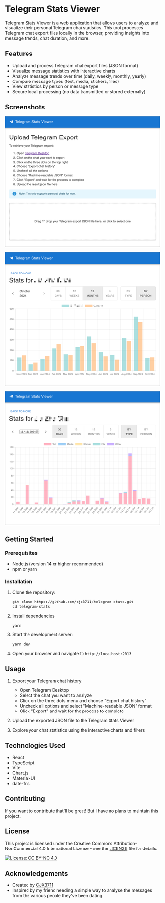 # Telegram Stats Viewer

Telegram Stats Viewer is a web application that allows users to analyze and visualize their personal Telegram chat statistics. This tool processes Telegram chat export files locally in the browser, providing insights into message trends, chat duration, and more.

## Features

- Upload and process Telegram chat export files (JSON format)
- Visualize message statistics with interactive charts
- Analyze message trends over time (daily, weekly, monthly, yearly)
- Compare message types (text, media, stickers, files)
- View statistics by person or message type
- Secure local processing (no data transmitted or stored externally)

## Screenshots

![Home](readme_pics/home.png)

![Stats](readme_pics/stats.png)

![Stats 2](readme_pics/stats2.png)

## Getting Started

### Prerequisites

- Node.js (version 14 or higher recommended)
- npm or yarn

### Installation

1. Clone the repository:

   ```
   git clone https://github.com/cjx3711/telegram-stats.git
   cd telegram-stats
   ```

2. Install dependencies:

   ```
   yarn
   ```

3. Start the development server:

   ```
   yarn dev
   ```

4. Open your browser and navigate to `http://localhost:2013`

## Usage

1. Export your Telegram chat history:

   - Open Telegram Desktop
   - Select the chat you want to analyze
   - Click on the three dots menu and choose "Export chat history"
   - Uncheck all options and select "Machine-readable JSON" format
   - Click "Export" and wait for the process to complete

2. Upload the exported JSON file to the Telegram Stats Viewer

3. Explore your chat statistics using the interactive charts and filters

## Technologies Used

- React
- TypeScript
- Vite
- Chart.js
- Material-UI
- date-fns

## Contributing

If you want to contribute that'll be great! But I have no plans to maintain this project.

## License

This project is licensed under the Creative Commons Attribution-NonCommercial 4.0 International License - see the [LICENSE](LICENSE) file for details.

[![License: CC BY-NC 4.0](https://img.shields.io/badge/License-CC%20BY--NC%204.0-lightgrey.svg)](https://creativecommons.org/licenses/by-nc/4.0/)

## Acknowledgements

- Created by [CJX3711](https://github.com/cjx3711)
- Inspired by my friend needing a simple way to analyse the messages from the various people they've been dating.
